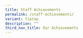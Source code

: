 ```yaml
---
title: Staff Achievements
permalink: /staff-achievements/
variant: tiptap
description: ""
third_nav_title: Our Achievements
---
```


